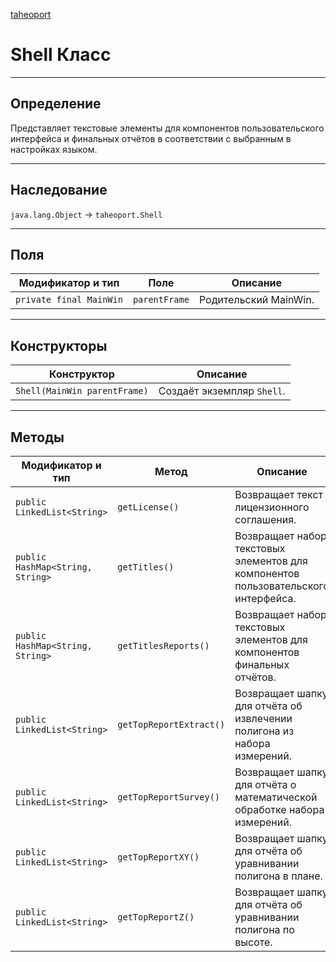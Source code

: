 
[taheoport](https://github.com/AndrewNizovkin/Taheoport/blob/main/README.md)

# Shell Класс

---

## Определение

Представляет текстовые элементы для компонентов пользовательского интерфейса и финальных отчётов в соответствии с выбранным в настройках языком.

---

## Наследование

`java.lang.Object` -> `taheoport.Shell`

---

## Поля

Модификатор и тип | Поле | Описание
--- | ---|---
`private final MainWin` | `parentFrame` | Родительский MainWin.

---

## Конструкторы

Конструктор | Описание
--- | ---
`Shell(MainWin parentFrame)` | Создаёт экземпляр `Shell`.

---

## Методы

Модификатор и тип | Метод | Описание
--- | --- | ---
`public LinkedList<String>` | `getLicense()` | Возвращает текст лицензионного соглашения.
`public HashMap<String, String>` | `getTitles()` | Возвращает набор текстовых элементов для компонентов пользовательского интерфейса.
`public HashMap<String, String>` | `getTitlesReports()` | Возвращает набор текстовых элементов для компонентов финальных отчётов.
`public LinkedList<String>` | `getTopReportExtract()` | Возвращает шапку для отчёта об извлечении полигона из набора измерений.
`public LinkedList<String>` | `getTopReportSurvey()` | Возвращает шапку для отчёта о математической обработке набора измерений.
`public LinkedList<String>` | `getTopReportXY()` | Возвращает шапку для отчёта об уравнивании полигона в плане.
`public LinkedList<String>` | `getTopReportZ()` | Возвращает шапку для отчёта об уравнивании полигона по высоте.